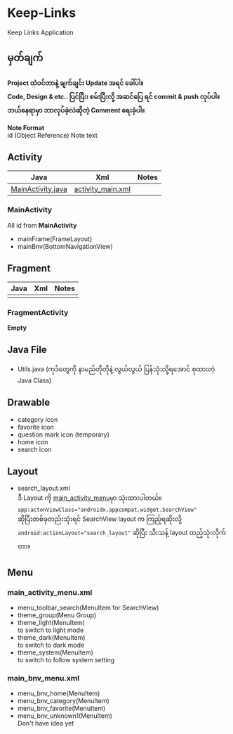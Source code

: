 # Keep-Links

Keep Links Application

## မှတ်ချက်
<b>Project ထဲဝင်တာနဲ့ ချက်ချင်း Update အရင် ခေါ်ပါ။<br>Code, Design & etc.. ပြင်ပြီး၊ စမ်းပြီးလို့ အဆင်ပြေ ရင် commit & push လုပ်ပါ။<br>ဘယ်နေရာမှာ ဘာလုပ်ခဲ့လဲဆိုတဲ့ Comment ရေးခဲ့ပါ။</b> 

<strong>Note Format</strong><br>
id (Object Reference) Note text

## Activity

|                Java                |                Xml                 | Notes |
|:----------------------------------:|:----------------------------------:|:-----:|
| [MainActivity.java](#MainActivity) | [activity_main.xml](#MainActivity) |       |

### MainActivity

All id from <strong>MainActivity</strong>

* mainFrame(FrameLayout)
* mainBnv(BottomNavigationView)

## Fragment

| Java | Xml | Notes |
|:----:|:---:|:-----:|
|      |     |       |


### FragmentActivity

<strong>Empty</strong>

## Java File
* Utils.java (ကုဒ်တွေကို နာမည်တိုတိုနဲ့ လွယ်လွယ် ပြန်သုံးလို့ရအောင် စုထားတဲ့ Java Class)

## Drawable

* category icon
* favorite icon
* question mark icon (temporary)
* home icon
* search icon

## Layout

- search_layout.xml<br>ဒီ Layout ကို [main_activity_menu](#main_activity_menuxml)မှာ သုံးထားပါတယ်။<br>`app:actonViewClass="androidx.appcompat.widget.SearchView"`<br>ဆိုပြီးတစ်ခုတည်းသုံးရင် SearchView layout က ကြည့်ရဆိုးလို့ `android:actionLayout="search_layout"` ဆိုပြီး သီးသန့် layout ထည့်သုံးလိုက်တာ။ 

## Menu

### main_activity_menu.xml
- menu_toolbar_search(MenuItem for SearchView)
- theme_group(Menu Group)
- theme_light(MenuItem)<br>to switch to light mode
- theme_dark(MenuItem)<br>to switch to dark mode
- theme_system(MenuItem)<br>to switch to follow system setting


### main_bnv_menu.xml
- menu_bnv_home(MenuItem)
- menu_bnv_category(MenuItem)
- menu_bnv_favorite(MenuItem)
- menu_bnv_unknown1(MenuItem)<br>Don't have idea yet

